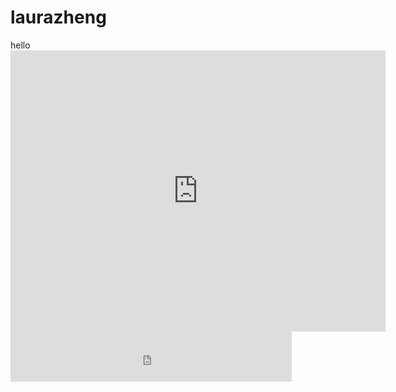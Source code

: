 # laurazheng
<html>
<body>
hello
<iframe src="https://www.google.com/maps/embed?pb=!1m10!1m8!1m3!1d14459.022137912707!2d121.42847550000002!3d25.0423691!3m2!1i1024!2i768!4f13.1!5e0!3m2!1szh-CN!2stw!4v1515042937374" width="600" height="450" frameborder="0" style="border:0" allowfullscreen></iframe>
<iframe src="https://www.facebook.com/plugins/like.php?href=https%3A%2F%2Fbaiiizhilan.github.io%2Flaurazheng%2F&width=450&layout=standard&action=like&size=small&show_faces=true&share=true&height=80&appId" width="450" height="80" style="border:none;overflow:hidden" scrolling="no" frameborder="0" allowTransparency="true"></iframe>
<div id="fb-root"></div>
<script>(function(d, s, id) {
  var js, fjs = d.getElementsByTagName(s)[0];
  if (d.getElementById(id)) return;
  js = d.createElement(s); js.id = id;
  js.src = 'https://connect.facebook.net/zh_TW/sdk.js#xfbml=1&version=v2.11';
  fjs.parentNode.insertBefore(js, fjs);
}(document, 'script', 'facebook-jssdk'));</script>
<div class="fb-comments" data-href="https://baiiizhilan.github.io/laurazheng/" data-numposts="5"></div>
</body>
</html>
